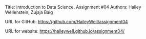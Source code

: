 Title: Introduction to Data Science, Assignment #04
Authors: Hailey Wellenstein, Zujaja Baig

URL for GitHub: https://github.com/HaileyWell/assignment04

URL for website: https://haileywell.github.io/assignment04/
